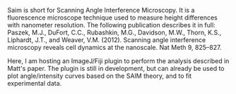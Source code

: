 Saim is short for Scanning Angle Interference Microscopy.  It is a fluorescence microscope technique used 
to measure height differences with nanometer resolution.  The following publication describes it in full:  
Paszek, M.J., DuFort, C.C., Rubashkin, M.G., Davidson, M.W., Thorn, K.S., Liphardt, J.T., and Weaver, V.M. (2012). 
Scanning angle interference microscopy reveals cell dynamics at the nanoscale. Nat Meth 9, 825–827.

Here, I am hosting an ImageJ/Fiji plugin to perform the analysis described in Matt's paper.  The plugin is still 
in development, but can already be used to plot angle/intensity curves based on the SAIM theory, and to fit
experimental data.
